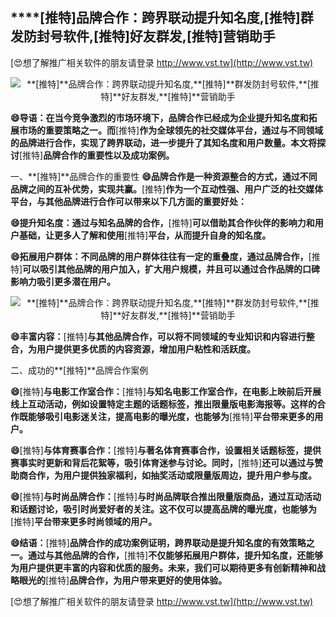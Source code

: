 ## ****[推特]**品牌合作：跨界联动提升知名度,**[推特]**群发防封号软件,**[推特]**好友群发,**[推特]**营销助手**

[😍想了解推广相关软件的朋友请登录 http://www.vst.tw](http://www.vst.tw)

 <center><img src="https://vst.tw/MP4/tuiguang/png/7.png" alt="**[推特]**品牌合作：跨界联动提升知名度,**[推特]**群发防封号软件,**[推特]**好友群发,**[推特]**营销助手"></center>

**😄导语：在当今竞争激烈的市场环境下，品牌合作已经成为企业提升知名度和拓展市场的重要策略之一。而**[推特]**作为全球领先的社交媒体平台，通过与不同领域的品牌进行合作，实现了跨界联动，进一步提升了其知名度和用户数量。本文将探讨**[推特]**品牌合作的重要性以及成功案例。**

一、**[推特]**品牌合作的重要性
**😄品牌合作是一种资源整合的方式，通过不同品牌之间的互补优势，实现共赢。**[推特]**作为一个互动性强、用户广泛的社交媒体平台，与其他品牌进行合作可以带来以下几方面的重要好处：**

**😄提升知名度：通过与知名品牌的合作，**[推特]**可以借助其合作伙伴的影响力和用户基础，让更多人了解和使用**[推特]**平台，从而提升自身的知名度。**

**😄拓展用户群体：不同品牌的用户群体往往有一定的重叠度，通过品牌合作，**[推特]**可以吸引其他品牌的用户加入，扩大用户规模，并且可以通过合作品牌的口碑影响力吸引更多潜在用户。**

 <center><img src="https://vst.tw/MP4/tuiguang/png/2.png" alt="**[推特]**品牌合作：跨界联动提升知名度,**[推特]**群发防封号软件,**[推特]**好友群发,**[推特]**营销助手"></center>

**😄丰富内容：**[推特]**与其他品牌合作，可以将不同领域的专业知识和内容进行整合，为用户提供更多优质的内容资源，增加用户粘性和活跃度。**

二、成功的**[推特]**品牌合作案例

**😄**[推特]**与电影工作室合作：**[推特]**与知名电影工作室合作，在电影上映前后开展线上互动活动，例如设置特定主题的话题标签，推出限量版电影海报等。这样的合作既能够吸引电影迷关注，提高电影的曝光度，也能够为**[推特]**平台带来更多的用户。**

**😄**[推特]**与体育赛事合作：**[推特]**与著名体育赛事合作，设置相关话题标签，提供赛事实时更新和背后花絮等，吸引体育迷参与讨论。同时，**[推特]**还可以通过与赞助商合作，为用户提供独家福利，如抽奖活动或限量版周边，提升用户参与度。**

**😄**[推特]**与时尚品牌合作：**[推特]**与时尚品牌联合推出限量版商品，通过互动活动和话题讨论，吸引时尚爱好者的关注。这不仅可以提高品牌的曝光度，也能够为**[推特]**平台带来更多时尚领域的用户。**

**😄结语：**[推特]**品牌合作的成功案例证明，跨界联动是提升知名度的有效策略之一。通过与其他品牌的合作，**[推特]**不仅能够拓展用户群体，提升知名度，还能够为用户提供更丰富的内容和优质的服务。未来，我们可以期待更多有创新精神和战略眼光的**[推特]**品牌合作，为用户带来更好的使用体验。**

[😍想了解推广相关软件的朋友请登录 http://www.vst.tw](http://www.vst.tw)



